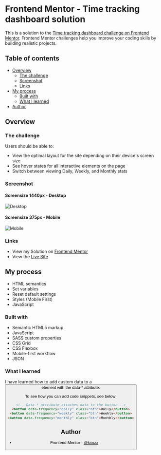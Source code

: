 # Frontend Mentor - Time tracking dashboard solution

This is a solution to the [Time tracking dashboard challenge on Frontend Mentor](https://www.frontendmentor.io/challenges/time-tracking-dashboard-UIQ7167Jw). Frontend Mentor challenges help you improve your coding skills by building realistic projects.

## Table of contents

- [Overview](#overview)
  - [The challenge](#the-challenge)
  - [Screenshot](#screenshot)
  - [Links](#links)
- [My process](#my-process)
  - [Built with](#built-with)
  - [What I learned](#what-i-learned)
- [Author](#author)

## Overview

### The challenge

Users should be able to:

- View the optimal layout for the site depending on their device's screen size
- See hover states for all interactive elements on the page
- Switch between viewing Daily, Weekly, and Monthly stats

### Screenshot

#### Screensize 1440px - Desktop

![Desktop](./images/Desktop.gif)

#### Screensize 375px - Mobile

![Mobile](./images/Mobile.gif)

### Links

- View my Solution on [Frontend Mentor](https://www.frontendmentor.io/solutions/time-tracking-dashboard-with-vanilla-javascript-83LpYG2Inf)
- View the [Live Site](https://kxnzx.github.io/time-tracking-dashboard/)

## My process

- HTML semantics
- Set variables
- Reset default settings
- Styles (Mobile First)
- JavaScript

### Built with

- Semantic HTML5 markup
- JavaScript
- SASS custom properties
- CSS Grid
- CSS Flexbox
- Mobile-first workflow
- JSON

### What I learned

I have learned how to add custom data to a <button> element with the data-\* attribute.

To see how you can add code snippets, see below:

```html
<!-- Data-* attribute attaches data to the button -->
<button data-frequency="daily" class="btn">Daily</button>
<button data-frequency="weekly" class="btn">Weekly</button>
<button data-frequency="monthly" class="btn">Monthly</button>
```

## Author

- Frontend Mentor - [@kxnzx](https://www.frontendmentor.io/profile/kxnzx)
